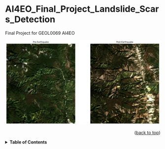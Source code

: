 # AI4EO_Final_Project_Landslide_Scars_Detection
Final Project for GEOL0069 AI4EO

<p align="center">
  <img src="Figures/RGB_pre_post_EQ.jpg" width="600" height="auto"/>
</p>
<p align="right">(<a href="#top">back to top</a>)</p>

<details>
  <summary><b>Table of Contents</b></summary>
  
- [About The Project](#about-the-project)
- [Getting Started](#getting-started)
  - [Prerequisite](#prerequisite)
  - [Sentinel-2 Data](#sentinel-2-data)
- [Data Alignment](#data-alignment)
- [Normalised Difference Vegetation Index (NDVI) Mask](#ndvi-mask)
- [Unsupervised Learning](#unsupervised-learning)
  - [Bare Soil Index (BSI)](#bsi) 
  - [K-Means](#k-mean)
  - [Gaussian Mixture Models (GMM)](#gaussian-mixture-models-gmm)
- [Performance Analysis](#performance-anaylsis)
- [Conclusion](#conclusion)
- [Environmental Cost Assessment](#environmental-cost-assessment)
- [Video Tutorial](#video-tutorial)
- [References](#references)
- [Contact](#contact)
</details>
